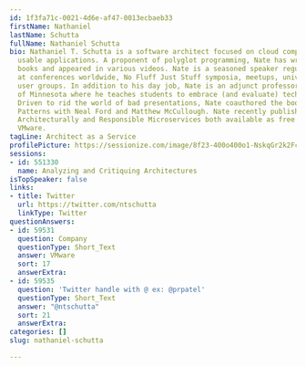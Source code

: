 ```yaml
---
id: 1f3fa71c-0021-4d6e-af47-0013ecbaeb33
firstName: Nathaniel
lastName: Schutta
fullName: Nathaniel Schutta
bio: Nathaniel T. Schutta is a software architect focused on cloud computing and building
  usable applications. A proponent of polyglot programming, Nate has written multiple
  books and appeared in various videos. Nate is a seasoned speaker regularly presenting
  at conferences worldwide, No Fluff Just Stuff symposia, meetups, universities, and
  user groups. In addition to his day job, Nate is an adjunct professor at the University
  of Minnesota where he teaches students to embrace (and evaluate) technical change.
  Driven to rid the world of bad presentations, Nate coauthored the book Presentation
  Patterns with Neal Ford and Matthew McCullough. Nate recently published Thinking
  Architecturally and Responsible Microservices both available as free downloads from
  VMware.
tagLine: Architect as a Service
profilePicture: https://sessionize.com/image/8f23-400o400o1-NskqGr2k2FcXHVF7TRwNuk.jpg
sessions:
- id: 551330
  name: Analyzing and Critiquing Architectures
isTopSpeaker: false
links:
- title: Twitter
  url: https://twitter.com/ntschutta
  linkType: Twitter
questionAnswers:
- id: 59531
  question: Company
  questionType: Short_Text
  answer: VMware
  sort: 17
  answerExtra: 
- id: 59535
  question: 'Twitter handle with @ ex: @prpatel'
  questionType: Short_Text
  answer: "@ntschutta"
  sort: 21
  answerExtra: 
categories: []
slug: nathaniel-schutta

---
```


